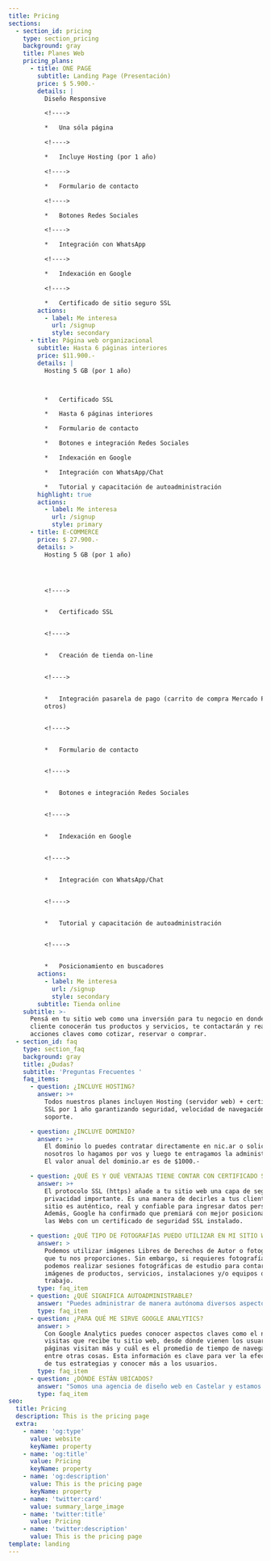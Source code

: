 ```yaml
---
title: Pricing
sections:
  - section_id: pricing
    type: section_pricing
    background: gray
    title: Planes Web
    pricing_plans:
      - title: ONE PAGE
        subtitle: Landing Page (Presentación)
        price: $ 5.900.-
        details: |
          Diseño Responsive

          <!---->

          *   Una sóla página

          <!---->

          *   Incluye Hosting (por 1 año)

          <!---->

          *   Formulario de contacto

          <!---->

          *   Botones Redes Sociales

          <!---->

          *   Integración con WhatsApp

          <!---->

          *   Indexación en Google

          <!---->

          *   Certificado de sitio seguro SSL
        actions:
          - label: Me interesa
            url: /signup
            style: secondary
      - title: Página web organizacional
        subtitle: Hasta 6 páginas interiores
        price: $11.900.-
        details: |
          Hosting 5 GB (por 1 año)



          *   Certificado SSL

          *   Hasta 6 páginas interiores

          *   Formulario de contacto

          *   Botones e integración Redes Sociales

          *   Indexación en Google

          *   Integración con WhatsApp/Chat

          *   Tutorial y capacitación de autoadministración
        highlight: true
        actions:
          - label: Me interesa
            url: /signup
            style: primary
      - title: E-COMMERCE
        price: $ 27.900.-
        details: >
          Hosting 5 GB (por 1 año)




          <!---->


          *   Certificado SSL


          <!---->


          *   Creación de tienda on-line


          <!---->


          *   Integración pasarela de pago (carrito de compra Mercado Pago,
          otros)


          <!---->


          *   Formulario de contacto


          <!---->


          *   Botones e integración Redes Sociales


          <!---->


          *   Indexación en Google


          <!---->


          *   Integración con WhatsApp/Chat


          <!---->


          *   Tutorial y capacitación de autoadministración


          <!---->


          *   Posicionamiento en buscadores
        actions:
          - label: Me interesa
            url: /signup
            style: secondary
        subtitle: Tienda online
    subtitle: >-
      Pensá en tu sitio web como una inversión para tu negocio en donde los
      cliente conocerán tus productos y servicios, te contactarán y realizarán
      acciones claves como cotizar, reservar o comprar.  
  - section_id: faq
    type: section_faq
    background: gray
    title: ¿Dudas?
    subtitle: 'Preguntas Frecuentes '
    faq_items:
      - question: ¿INCLUYE HOSTING?
        answer: >+
          Todos nuestros planes incluyen Hosting (servidor web) + certificado
          SSL por 1 año garantizando seguridad, velocidad de navegación y
          soporte.

      - question: ¿INCLUYE DOMINIO?
        answer: >+
          El dominio lo puedes contratar directamente en nic.ar o solicitar que
          nosotros lo hagamos por vos y luego te entragamos la administración.
          El valor anual del dominio.ar es de $1000.-

      - question: ¿QUÉ ES Y QUÉ VENTAJAS TIENE CONTAR CON CERTIFICADO SSL EN MI WEB?
        answer: >+
          El protocolo SSL (https) añade a tu sitio web una capa de seguridad y
          privacidad importante. Es una manera de decirles a tus clientes que el
          sitio es auténtico, real y confiable para ingresar datos personales.
          Además, Google ha confirmado que premiará con mejor posicionamiento
          las Webs con un certificado de seguridad SSL instalado.

      - question: ¿QUÉ TIPO DE FOTOGRAFÍAS PUEDO UTILIZAR EN MI SITIO WEB?
        answer: >
          Podemos utilizar imágenes Libres de Derechos de Autor o fotografías
          que tu nos proporciones. Sin embargo, si requieres fotografías propias
          podemos realizar sesiones fotográficas de estudio para contar con
          imágenes de productos, servicios, instalaciones y/o equipos de
          trabajo.
        type: faq_item
      - question: ¿QUÉ SIGNIFICA AUTOADMINISTRABLE?
        answer: "Puedes administrar de manera autónoma diversos aspectos de tu sitio web como actualizar contenido, textos, editar imágenes, entre otras. En el caso de las webs con tienda online puedes subir y editar productos, categorías, administrar stock, precios y envíos. Tendrás el control total de tu sitio web.\_\n"
        type: faq_item
      - question: ¿PARA QUÉ ME SIRVE GOOGLE ANALYTICS?
        answer: >
          Con Google Analytics puedes conocer aspectos claves como el número de
          visitas que recibe tu sitio web, desde dónde vienen los usuarios, qué
          páginas visitan más y cuál es el promedio de tiempo de navegación,
          entre otras cosas. Esta información es clave para ver la efectividad
          de tus estrategias y conocer más a los usuarios.
        type: faq_item
      - question: ¿DÓNDE ESTÁN UBICADOS?
        answer: "Somos una agencia de diseño web en Castelar y estamos ubicados en Munich 3829. Sin embargo, podemos trabajar a distancia a través de reuniones por videollamada.\_\n\n"
        type: faq_item
seo:
  title: Pricing
  description: This is the pricing page
  extra:
    - name: 'og:type'
      value: website
      keyName: property
    - name: 'og:title'
      value: Pricing
      keyName: property
    - name: 'og:description'
      value: This is the pricing page
      keyName: property
    - name: 'twitter:card'
      value: summary_large_image
    - name: 'twitter:title'
      value: Pricing
    - name: 'twitter:description'
      value: This is the pricing page
template: landing
---
```

